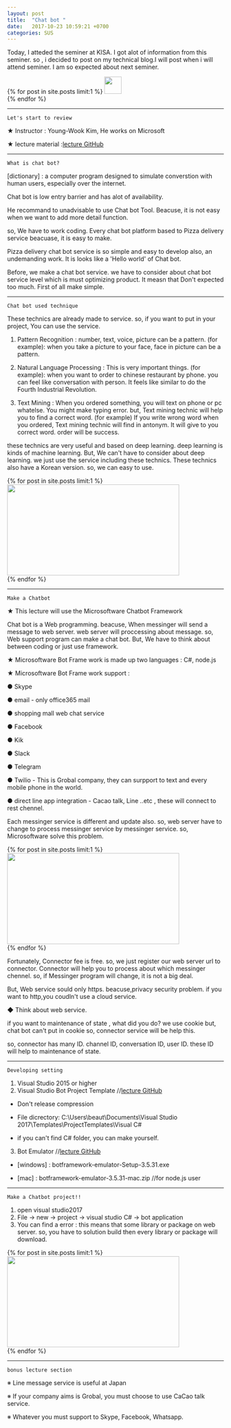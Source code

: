 ```yaml
---
layout: post
title:  "Chat bot "
date:   2017-10-23 10:59:21 +0700
categories: SUS
---
```

Today, I atteded the seminer at KISA. I got alot of information from this seminer.
so , i decided to post on my technical blog.I will post when i will attend seminer.
I am so expected about next seminer.

{% for post in site.posts limit:1 %}
<img src="https://paypulse.github.io/assets/images/seminor.png" width="40" height="40"/>  
{% endfor %}

---
`Let's start to review`

★ Instructor        : Young-Wook Kim, He works on Microsoft

★ lecture material :[lecture GitHub][jekyll-material]

[jekyll-material]: https://github.com/KoreaEva/Bot

---
`What is chat bot?`

[dictionary] : a computer program designed to simulate converstion with human users, especially over the internet.

Chat bot is low entry barrier and has alot of availability.

He recommand to unadvisable to use Chat bot Tool. Beacuse, it is not easy  when we want to add more detail function.

so, We have to work coding.
Every chat bot platform based to Pizza delivery service beacuase, it is easy to make.

Pizza delivery chat bot service is so simple and easy to develop also, an undemanding work. It is looks like a 'Hello world' of Chat bot.

Before, we make a chat bot service. we have to consider about chat bot service level which is must  optimizing product. It measn that Don't expected too much. First of all make simple.

---
`Chat bot used technique`

These technics are already made to service. so, if you want to put in your project, You can use the service.

1. Pattern Recognition : number, text, voice, picture can be a pattern. (for example): when you take a picture to your face, face in picture can be a pattern.

2. Natural Language Processing : This is very important things. (for example): when you want to order to chinese restaurant by phone. you can feel like conversation with person. It feels like similar to do the Fourth Industrial Revolution.

3. Text Mining : When you ordered something, you will text on phone or pc whatelse. You might make typing error. but, Text mining technic will help you to find a correct word. (for example) If you write wrong word  when you ordered, Text mining technic will find in antonym. It will give to you correct word. order will be success.

these technics are very useful and based on deep learning. deep learning is kinds of machine learning. But, We can't have to consider about deep learning. we just use the service including these technics. These technics also have a Korean version. so, we can easy to use.

{% for post in site.posts limit:1 %}
<img src="https://paypulse.github.io/assets/images/flowchart.png" width="400" height="211"/>  
{% endfor %}

---
`Make a Chatbot`

★ This lecture will use the Microsoftware Chatbot Framework

Chat bot is a Web programming. beacuse, When messinger will send a message to web server. web server will proccessing about message. so, Web support program can make a chat bot. But, We have to think about between coding or just use framework.

★ Microsoftware Bot Frame work is made up two languages : C#, node.js

★ Microsoftware Bot Frame work support :

  ● Skype

  ● email - only office365 mail

  ● shopping mall web chat service

  ● Facebook

  ● Kik

  ● Slack

  ● Telegram

  ● Twilio - This is Grobal company, they can surpport to text and every mobile phone in the world.

  ● direct line app integration - Cacao talk, Line ..etc , these will connect to rest chennel.

Each messinger service is different and update also. so, web server have to change to process messinger service by messinger service. so, Microsoftware solve this problem.

{% for post in site.posts limit:1 %}
<img src="https://paypulse.github.io/assets/images/Connector.png" width="400" height="211"/>  
{% endfor %}

Fortunately, Connector fee is free. so, we just register our web server url to connector. Connector will help you to process about which messinger chennel. so, if Messinger program will change, it is not a big deal.

But, Web service sould only https. beacuse,privacy security problem. if you want to http,you coudln't use a cloud service.

◆ Think about web service.

if you want to maintenance of state , what did you do?
we use cookie but, chat bot can't put in cookie so, connector service will be help this.

so, connector has many ID. channel ID, conversation ID, user ID. these ID will help to maintenance of state.

---
`Developing setting`
1. Visual Studio 2015 or higher
2. Visual Studio Bot Project Template //[lecture GitHub][jekyll-material]

  - Don't release compression

  - File dicrectory: C:\Users\beaut\Documents\Visual Studio 2017\Templates\ProjectTemplates\Visual C#

  - if you can't find C# folder, you can make yourself.
3. Bot Emulator //[lecture GitHub][jekyll-material]

  - [windows] : botframework-emulator-Setup-3.5.31.exe

  - [mac] : botframework-emulator-3.5.31-mac.zip //for node.js user

---
`Make a Chatbot project!!`
1. open visual studio2017
2. File -> new -> project -> visual studio C# -> bot application
3. You can find a error : this means that some library or package on web server. so, you have to solution build then every library or package will download.

{% for post in site.posts limit:1 %}
<img src="https://paypulse.github.io/assets/images/project.png" width="400" height="211"/>  
{% endfor %}





---
`bonus lecture section`

※ Line message service is useful at Japan

※ If your company aims is Grobal, you must choose to use CaCao talk service.

※ Whatever you must support to Skype, Facebook, Whatsapp.

